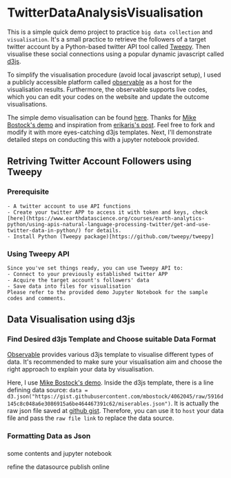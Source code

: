 # TwitterDataAnalysisVisualisation
This is a simple quick demo project to practice ```big data collection``` and ```visualisation```. It's a small practice to retrieve the followers of a target twitter account by a Python-based twitter API tool called [Tweepy](https://tweepy.readthedocs.io/en/latest/). Then visualise these social connections using a popular dynamic javascript called [d3js](https://d3js.org/).

To simplify the visualisation procedure (avoid local javascript setup), I used a publicly accessible platform called [observable](https://observablehq.com/) as a host for the visualisation results. Furthermore, the observable supports live codes, which you can edit your codes on the website and update the outcome visualisations. 

The simple demo visualisation can be found [here](https://observablehq.com/d/fcd695534e852304). Thanks for [Mike Bostock's demo](https://observablehq.com/@d3/force-directed-graph) and inspiration from [erikaris's post](http://erikaris.com/2018/08/21/using-d3-to-visualize-twitter-followers/). Feel free to fork and modify it with more eyes-catching d3js templates. Next, I'll demonstrate detailed steps on conducting this with a jupyter notebook provided.

## Retriving Twitter Account Followers using Tweepy
### Prerequisite
	- A twitter account to use API functions
	- Create your twitter APP to access it with token and keys, check [here](https://www.earthdatascience.org/courses/earth-analytics-python/using-apis-natural-language-processing-twitter/get-and-use-twitter-data-in-python/) for details.
	- Install Python (Tweepy package)[https://github.com/tweepy/tweepy]

### Using Tweepy API
	Since you've set things ready, you can use Tweepy API to:
	- Connect to your previously established twitter APP
	- Acquire the target account's followers' data
	- Save data into files for visualisation
	Please refer to the provided demo Jupyter Notebook for the sample codes and comments.


## Data Visualisation using d3js

### Find Desired d3js Template and Choose suitable Data Format
[Observable](https://observablehq.com/) provides various d3js template to visualise different types of data. It's recommended to make sure your visualisation aim and choose the right approach to explain your data by visualisation. 

Here, I use [Mike Bostock's demo](https://observablehq.com/@d3/force-directed-graph). Inside the d3js template, there is a line defining data source:
```data = d3.json("https://gist.githubusercontent.com/mbostock/4062045/raw/5916d145c8c048a6e3086915a6be464467391c62/miserables.json")```. It is actually the raw json file saved at [github gist](https://gist.github.com/). Therefore, you can use it to ```host``` your data file and pass the ```raw file link``` to replace the data source.


### Formatting Data as Json 
### 
some contents and jupyter notebook

refine the datasource 
publish online
